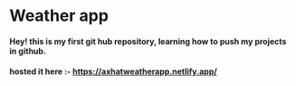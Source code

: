 # Weather app

#### Hey! this is my first git hub repository, learning how to push my projects in github.

#### hosted it here :- https://axhatweatherapp.netlify.app/


